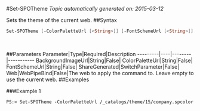 #Set-SPOTheme
*Topic automatically generated on: 2015-03-12*

Sets the theme of the current web.
##Syntax
```powershell
Set-SPOTheme [-ColorPaletteUrl [<String>]] [-FontSchemeUrl [<String>]] [-BackgroundImageUrl [<String>]] [-ShareGenerated [<SwitchParameter>]] [-Web [<WebPipeBind>]]
```
&nbsp;

##Parameters
Parameter|Type|Required|Description
---------|----|--------|-----------
BackgroundImageUrl|String|False|
ColorPaletteUrl|String|False|
FontSchemeUrl|String|False|
ShareGenerated|SwitchParameter|False|
Web|WebPipeBind|False|The web to apply the command to. Leave empty to use the current web.
##Examples

###Example 1
    
    PS:> Set-SPOTheme -ColorPaletteUrl /_catalogs/theme/15/company.spcolor


